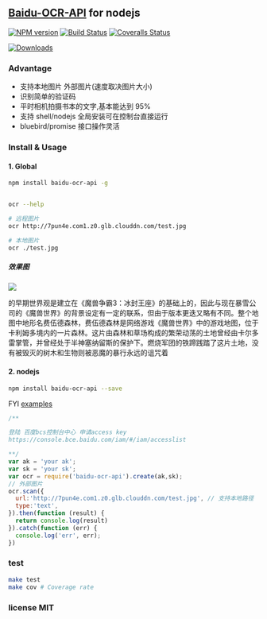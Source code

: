 ## [Baidu-OCR-API](https://bce.baidu.com/doc/OCR/ProductDescription.html#.E4.BB.8B.E7.BB.8D) for nodejs

[![NPM version][npm-image]][npm-url] [![Build Status][travis-image]][travis-url] [![Coveralls Status][coveralls-image]][coveralls-url]

[![Downloads][downloads-image]][npm-url]

### Advantage
-  支持本地图片 外部图片(速度取决图片大小)
-  识别简单的验证码
-  平时相机拍摄书本的文字,基本能达到 95%
-  支持 shell/nodejs 全局安装可在控制台直接运行
-  bluebird/promise 接口操作灵活

### Install & Usage

#### 1. Global

```sh
npm install baidu-ocr-api -g


ocr --help

# 远程图片
ocr http://7pun4e.com1.z0.glb.clouddn.com/test.jpg

# 本地图片
ocr ./test.jpg

```
##### 效果图


![](https://raw.githubusercontent.com/netpi/baidu-ocr-api/master/examples/test01.jpg)



   的早期世界观是建立在《魔兽争霸3：冰封王座》的基础上的，因此与现在暴雪公司的《魔兽世界》的背景设定有一定的联系，但由于版本更迭又略有不同。整个地图中地形名费伍德森林，费伍德森林是网络游戏《魔兽世界》中的游戏地图，位于卡利姆多境内的一片森林。这片由森林和草场构成的繁荣动荡的土地曾经由卡尔多雷掌管，并曾经处于半神塞纳留斯的保护下。燃烧军团的铁蹄践踏了这片土地，没有被毁灭的树木和生物则被恶魔的暴行永远的诅咒着


#### 2. nodejs
```sh
npm install baidu-ocr-api --save

```
FYI [examples](https://github.com/netpi/baidu-ocr-api/tree/master/examples)

```js
/**

登陆 百度bcs控制台中心 申请access key
https://console.bce.baidu.com/iam/#/iam/accesslist

**/
var ak = 'your ak';
var sk = 'your sk';
var ocr = require('baidu-ocr-api').create(ak,sk);
// 外部图片
ocr.scan({
  url:'http://7pun4e.com1.z0.glb.clouddn.com/test.jpg', // 支持本地路径
  type:'text',
}).then(function (result) {
  return console.log(result)
}).catch(function (err) {
  console.log('err', err);
})

```

### test
```sh
make test
make cov # Coverage rate
```
### license MIT


[downloads-image]: http://img.shields.io/npm/dm/baidu-ocr-api.svg

[npm-url]: https://npmjs.org/package/baidu-ocr-api
[npm-image]: http://img.shields.io/npm/v/baidu-ocr-api.svg

[travis-url]: https://travis-ci.org/netpi/baidu-ocr-api
[travis-image]: http://img.shields.io/travis/netpi/baidu-ocr-api.svg

[coveralls-url]: https://coveralls.io/r/netpi/baidu-ocr-api
[coveralls-image]: http://img.shields.io/coveralls/netpi/baidu-ocr-api/master.svg
